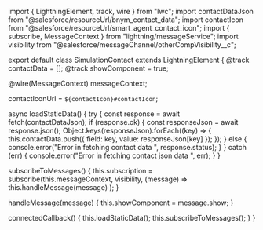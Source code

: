 import { LightningElement, track, wire } from "lwc";
import contactDataJson from "@salesforce/resourceUrl/bnym_contact_data";
import contactIcon from "@salesforce/resourceUrl/smart_agent_contact_icon";
import { subscribe, MessageContext } from "lightning/messageService";
import visibility from "@salesforce/messageChannel/otherCompVisibility__c";

export default class SimulationContact extends LightningElement {
  @track contactData = [];
  @track showComponent = true;

  @wire(MessageContext)
  messageContext;

  contactIconUrl = `${contactIcon}#contactIcon`;

  async loadStaticData() {
    try {
      const response = await fetch(contactDataJson);
      if (response.ok) {
        const responseJson = await response.json();
        Object.keys(responseJson).forEach((key) => {
          this.contactData.push({
            field: key,
            value: responseJson[key]
          });
        });
      } else {
        console.error("Error in fetching contact data ", response.status);
      }
    } catch (err) {
      console.error("Error in fetching contact json data ", err);
    }
  }

  subscribeToMessages() {
    this.subscription = subscribe(this.messageContext, visibility, (message) =>
      this.handleMessage(message)
    );
  }

  handleMessage(message) {
    this.showComponent = message.show;
  }

  connectedCallback() {
    this.loadStaticData();
    this.subscribeToMessages();
  }
}

